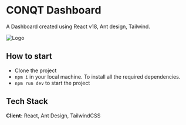 
# CONQT Dashboard

A Dashboard created using React v18, Ant design, Tailwind.




![Logo](https://i.ibb.co/bKPJHhV/Screenshot-2024-07-03-233810.png)


## How to start

- Clone the project
- `npm i` in your local machine. To install all the required dependencies.
- `npm run dev` to start the project


## Tech Stack

**Client:** React, Ant Design, TailwindCSS


